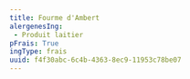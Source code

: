 ```yaml
---
title: Fourme d'Ambert
alergenesIng:
 - Produit laitier
pFrais: True
ingType: frais
uuid: f4f30abc-6c4b-4363-8ec9-11953c78be07
---
```

